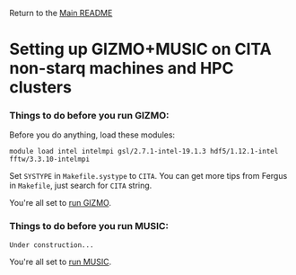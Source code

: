Return to the [Main README](../README.md)
# Setting up GIZMO+MUSIC on CITA non-starq machines and HPC clusters

### Things to do before you run GIZMO:

Before you do anything, load these modules:

```
module load intel intelmpi gsl/2.7.1-intel-19.1.3 hdf5/1.12.1-intel fftw/3.3.10-intelmpi
```

Set `SYSTYPE` in `Makefile.systype` to `CITA`.
You can get more tips from Fergus in `Makefile`, just search for
`CITA` string.

You're all set to [run GIZMO](docs/gizmo_setup.md).

### Things to do before you run MUSIC:

```
Under construction...
```

You're all set to [run MUSIC](docs/music_setup.md).
